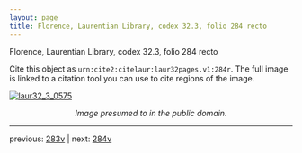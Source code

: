```yaml
---
layout: page
title: Florence, Laurentian Library, codex 32.3, folio 284 recto
---
```


Florence, Laurentian Library, codex 32.3, folio 284 recto

Cite this object as `urn:cite2:citelaur:laur32pages.v1:284r`.  The full image is linked to a citation tool you can use to cite regions of the image.

[![laur32_3_0575](http://www.homermultitext.org/iipsrv?IIIF=/project/homer/pyramidal/deepzoom/citelaur/laur32imgs/v1/laur32_3_0575.tif/full/800,/0/default.jpg)](http://www.homermultitext.org/ict2/?urn=urn:cite2:citelaur:laur32imgs.v1:laur32_3_0575) 

<p style="text-align: center; font-style: italic;">Image presumed to in the public domain.</p>

---

previous: [283v](../283v/) | next: [284v](../284v/)